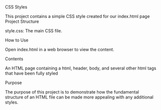 CSS Styles

This project contains a simple CSS style created for our index.html page
Project Structure

style.css: The main CSS file.

How to Use

Open index.html in a web browser to view the content.

Contents

An HTML page containing a html, header, body, and several other html tags that have been fully styled

Purpose

The purpose of this project is to demonstrate how the fundamental structure of an HTML file can be made more appealing with any additional styles.

<a href="./css.png"></a>

